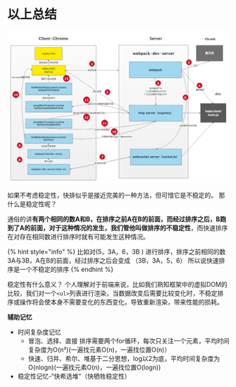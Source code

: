 # 以上总结

![](../../.gitbook/assets/image%20%28121%29.png)

如果不考虑稳定性，快排似乎是接近完美的一种方法，但可惜它是不稳定的。 那什么是稳定性呢？

通俗的讲**有两个相同的数A和B，在排序之前A在B的前面，而经过排序之后，B跑到了A的前面，对于这种情况的发生，我们管他叫做排序的不稳定性**，而快速排序在对存在相同数进行排序时就有可能发生这种情况。

{% hint style="info" %}
比如对\(5，3A，6，3B \) 进行排序，排序之前相同的数3A与3B，A在B的前面，经过排序之后会变成 （3B，3A，5，6） 所以说快速排序是一个不稳定的排序
{% endhint %}

稳定性有什么意义？ 个人理解对于前端来说，比如我们熟知框架中的虚拟DOM的比较，我们对一个`<ul>`列表进行渲染，当数据改变后需要比较变化时，不稳定排序或操作将会使本身不需要变化的东西变化，导致重新渲染，带来性能的损耗。

**辅助记忆**

* 时间复杂度记忆
  * 冒泡、选择、直接 排序需要两个for循环，每次只关注一个元素，平均时间复杂度为O\(n²\)\(一遍找元素O\(n\)，一遍找位置O\(n\)）
  * 快速、归并、希尔、堆基于二分思想，log以2为底，平均时间复杂度为O\(nlogn\)\(一遍找元素O\(n\)，一遍找位置O\(logn\)\)
* 稳定性记忆-“快希选堆”（快牺牲稳定性）

  


